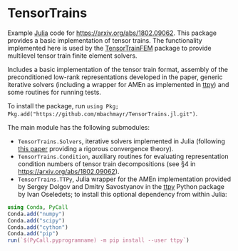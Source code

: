 # TensorTrains

Example [Julia](https://julialang.org/) code for <https://arxiv.org/abs/1802.09062>. This package provides a basic implementation of tensor trains. The functionality implemented here is used by the [TensorTrainFEM](https://github.com/mbachmayr/TensorTrainFEM.jl) package to provide multilevel tensor train finite element solvers.

Includes a basic implementation of the tensor train format, assembly of the preconditioned low-rank representations developed in the paper, generic iterative solvers (including a wrapper for AMEn as implemented in [ttpy](https://github.com/oseledets/ttpy)) and some routines for running tests.

To install the package, run `using Pkg; Pkg.add("https://github.com/mbachmayr/TensorTrains.jl.git")`.

The main module has the following submodules:
- `TensorTrains.Solvers`, iterative solvers implemented in Julia (following [this paper](http://dx.doi.org/10.1007/s10208-016-9314-z) providing a rigorous convergence theory).
- `TensorTrains.Condition`, auxiliary routines for evaluating representation condition numbers of tensor train decompositions (see §4 in <https://arxiv.org/abs/1802.09062>).
- `TensorTrains.TTPy`, Julia wrapper for the AMEn implementation provided by Sergey Dolgov and Dmitry Savostyanov in the [ttpy](https://github.com/oseledets/ttpy) Python package by Ivan Oseledets; to install this optional dependency from within Julia: 
```julia
using Conda, PyCall
Conda.add("numpy")
Conda.add("scipy")
Conda.add("cython")
Conda.add("pip")
run(`$(PyCall.pyprogramname) -m pip install --user ttpy`)
```
